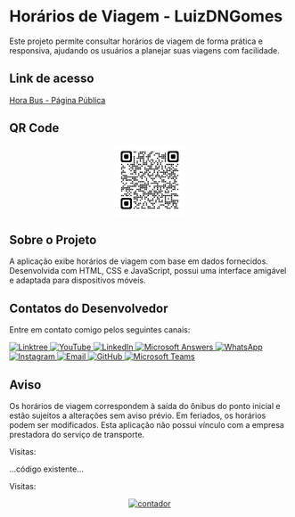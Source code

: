 # Horários de Viagem - LuizDNGomes
Este projeto permite consultar horários de viagem de forma prática e responsiva, ajudando os usuários a planejar suas viagens com facilidade.

## Link de acesso
[Hora Bus - Página Pública](https://luizdngomes.github.io/hora_bus/hora_bus.html)

## QR Code
<p align="center">
    <img src="https://github.com/LuizDNGomes/hora_bus/blob/main/qrcode_luizdngomes.github.io.png" alt="QR Code" width="25%">
</p>

## Sobre o Projeto
A aplicação exibe horários de viagem com base em dados fornecidos. Desenvolvida com HTML, CSS e JavaScript, possui uma interface amigável e adaptada para dispositivos móveis.

## Contatos do Desenvolvedor
Entre em contato comigo pelos seguintes canais:

<!-- Linktree -->
<a href="https://linktr.ee/luizdngomes" target="_blank">
    <img src="https://img.shields.io/badge/linktree-42e45f?style=for-the-badge&logo=linktree&logoColor=white" alt="Linktree">
</a>

<!-- YouTube -->
<a href="https://www.youtube.com/@BatalhaoWin" target="_blank">
    <img src="https://img.shields.io/badge/YouTube-FF0000?style=for-the-badge&logo=youtube&logoColor=white" alt="YouTube">
</a>

<!-- LinkedIn -->
<a href="https://www.linkedin.com/in/luizdngomes/" target="_blank">
    <img src="https://img.shields.io/badge/-LinkedIn-0077B5?style=for-the-badge&logo=linkedin&logoColor=white" alt="LinkedIn">
</a>

<!-- Microsoft Answers -->
<a href="https://answers.microsoft.com/pt-br/profile/f12fd1a9-c778-4718-95c7-3dcb12feb2c0" target="_blank">
    <img src="https://img.shields.io/badge/Microsoft%20Answers-0078D6?style=for-the-badge&logo=windows&logoColor=white" alt="Microsoft Answers">
</a>

<!-- WhatsApp -->
<a href="https://api.whatsapp.com/send?phone=5521976623377" target="_blank">
    <img src="https://img.shields.io/badge/WhatsApp-25D366?style=for-the-badge&logo=whatsapp&logoColor=white" alt="WhatsApp">
</a>

<!-- Instagram -->
<a href="https://www.instagram.com/luizdngomes" target="_blank">
    <img src="https://img.shields.io/badge/-Instagram-E4405F?style=for-the-badge&logo=instagram&logoColor=white" alt="Instagram">
</a>

<!-- Email -->
<a href="mailto:luizdngomes@live.com">
    <img src="https://img.shields.io/badge/Email-222222?style=for-the-badge&logo=gmail&logoColor=white" alt="Email">
</a>

<!-- GitHub -->
<a href="https://github.com/luizdngomes" target="_blank">
    <img src="https://img.shields.io/badge/GitHub-181717?style=for-the-badge&logo=github&logoColor=white" alt="GitHub">
</a>

<!-- Microsoft Teams -->
<a href="https://teams.microsoft.com/l/chat/0/0?users=luizdngomes@live.com" target="_blank">
    <img src="https://img.shields.io/badge/Teams-6264A7?style=for-the-badge&logo=microsoftteams&logoColor=white" alt="Microsoft Teams">
</a>

## Aviso
Os horários de viagem correspondem à saída do ônibus do ponto inicial e estão sujeitos a alterações sem aviso prévio. Em feriados, os horários podem ser modificados. Esta aplicação não possui vínculo com a empresa prestadora do serviço de transporte.

Visitas: 

...código existente...

Visitas:

<div align="center">
  <a href='https://contador.s12.com.br'>
    <img src='https://contador.s12.com.br/img-b0ccZwaWdAAc66yB-38.gif' border='0' alt='contador'>
  </a>
</div>